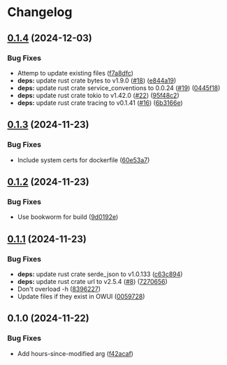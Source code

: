 # Changelog

## [0.1.4](https://github.com/philipcristiano/owui-rag-sync/compare/v0.1.3...v0.1.4) (2024-12-03)


### Bug Fixes

* Attemp to update existing files ([f7a8dfc](https://github.com/philipcristiano/owui-rag-sync/commit/f7a8dfca6aebad9d8503cf3258bd0e9f523fe44f))
* **deps:** update rust crate bytes to v1.9.0 ([#18](https://github.com/philipcristiano/owui-rag-sync/issues/18)) ([e844a19](https://github.com/philipcristiano/owui-rag-sync/commit/e844a19350a214a3e0c6b63459f43b49722f4be9))
* **deps:** update rust crate service_conventions to 0.0.24 ([#19](https://github.com/philipcristiano/owui-rag-sync/issues/19)) ([0445f18](https://github.com/philipcristiano/owui-rag-sync/commit/0445f182692447272b6c6df0c085af98e7141d7a))
* **deps:** update rust crate tokio to v1.42.0 ([#22](https://github.com/philipcristiano/owui-rag-sync/issues/22)) ([95f48c2](https://github.com/philipcristiano/owui-rag-sync/commit/95f48c2e39fd6cdb1ee4cc6ecc1537ba7b834cec))
* **deps:** update rust crate tracing to v0.1.41 ([#16](https://github.com/philipcristiano/owui-rag-sync/issues/16)) ([6b3166e](https://github.com/philipcristiano/owui-rag-sync/commit/6b3166e6bd66b8f5bb0597e53505e98672dea2a4))

## [0.1.3](https://github.com/philipcristiano/owui-rag-sync/compare/v0.1.2...v0.1.3) (2024-11-23)


### Bug Fixes

* Include system certs for dockerfile ([60e53a7](https://github.com/philipcristiano/owui-rag-sync/commit/60e53a77801bbf6a44f936ccb3ba3f488cc17c03))

## [0.1.2](https://github.com/philipcristiano/owui-rag-sync/compare/v0.1.1...v0.1.2) (2024-11-23)


### Bug Fixes

* Use bookworm for build ([9d0192e](https://github.com/philipcristiano/owui-rag-sync/commit/9d0192ee8013b1ff0c456bdd874a25d82714833d))

## [0.1.1](https://github.com/philipcristiano/owui-rag-sync/compare/v0.1.0...v0.1.1) (2024-11-23)


### Bug Fixes

* **deps:** update rust crate serde_json to v1.0.133 ([c63c894](https://github.com/philipcristiano/owui-rag-sync/commit/c63c894dd0e7fdbd473de48162611638a8a03190))
* **deps:** update rust crate url to v2.5.4 ([#8](https://github.com/philipcristiano/owui-rag-sync/issues/8)) ([7270656](https://github.com/philipcristiano/owui-rag-sync/commit/727065611d54e6de021113948800ebdd2ba564dc))
* Don't overload -h ([8396227](https://github.com/philipcristiano/owui-rag-sync/commit/839622798e1ad96cee971d689a6c6c575ae6c4fd))
* Update files if they exist in OWUI ([0059728](https://github.com/philipcristiano/owui-rag-sync/commit/00597280732f063af579938a33c3ae573366777a))

## 0.1.0 (2024-11-22)


### Bug Fixes

* Add hours-since-modified arg ([f42acaf](https://github.com/philipcristiano/owui-rag-sync/commit/f42acaf36c55069078cf40f421ceb7822c93a77a))
